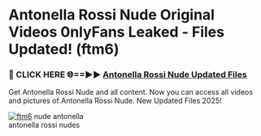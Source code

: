 # Antonella Rossi Nude Original Videos 0nlyFans Leaked - Files Updated! (ftm6)

<h3>🔴 CLICK HERE 🌐==►► <a href="https://tinyurl.com/4mcuefdz" rel="nofollow">Antonella Rossi Nude Updated Files</a></h3>

Get Antonella Rossi Nude and all content. Now you can access all videos and pictures of Antonella Rossi Nude. New Updated Files 2025!

[![ftm6](https://i.imgur.com/StAQSOY.gif)](https://tinyurl.com/4mcuefdz)
nude antonella<br>
antonella rossi nudes